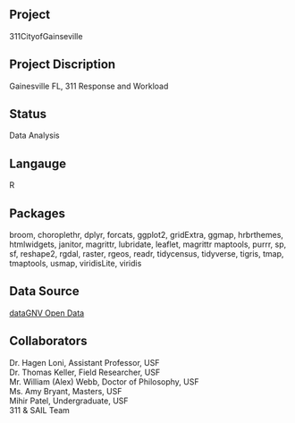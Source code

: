 Project
--------
311CityofGainseville

Project Discription
--------------------
Gainesville FL, 311 Response and Workload

Status
---------
Data Analysis

Langauge
---------
R

Packages
--------
broom, choroplethr, dplyr, forcats, ggplot2, gridExtra, ggmap, hrbrthemes, htmlwidgets, janitor, magrittr, lubridate, leaflet, magrittr   maptools, purrr, sp, sf, reshape2, rgdal, raster, rgeos, readr, tidycensus, tidyverse, tigris, tmap, tmaptools, usmap, viridisLite,     viridis

Data Source
------------
[dataGNV Open Data](https://data.cityofgainesville.org/Community-Model/311-Service-Requests-myGNV-/78uv-94ar)

Collaborators
------------
Dr. Hagen Loni, Assistant Professor, USF  
Dr. Thomas Keller, Field Researcher, USF    
Mr. William (Alex) Webb, Doctor of Philosophy, USF      
Ms. Amy Bryant, Masters, USF       
Mihir Patel, Undergraduate, USF       
311 & SAIL Team
